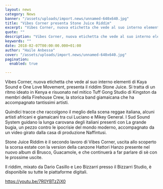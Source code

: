 ```yaml
---
layout: news
category: News
banner: "/assets/uploads/import.news/unnamed-640x640.jpg"
title: "Vibes Corner presenta Stone Juice Riddim"
excerpt: "Vibes Corner, nuova etichetta che vede al suo interno elementi di Kaya Sound e One Love Movement, presenta il riddim Stone Juice. Si tratta di un ritmo ideato in Kenya e risuonato nel mitico Tuff Gong Studio di Kingston da membri della Firehouse Crew, la storica band giamaicana che ha accompagnato tantissimi artisti. Quindici tracce [&hellip"
quote: ""
description: "Vibes Corner, nuova etichetta che vede al suo interno elementi di Kaya Sound e One Love Movement, presenta il riddim Stone Juice. Si tratta di un ritmo ideato in Kenya e risuonato nel mitico Tuff Gong Studio di Kingston da membri della Firehouse Crew, la storica band giamaicana che ha accompagnato tantissimi artisti. Quindici tracce [&hellip"
keywords: ""
date: 2018-02-07T00:00:00.000+01:00
author: "Haile Anbessa"
cover: "/assets/uploads/import.news/unnamed-640x640.jpg"
pagination:
  enabled: true

---
```


Vibes Corner, nuova etichetta che vede al suo interno elementi di Kaya Sound e One Love Movement, presenta il riddim Stone Juice. Si tratta di un ritmo ideato in Kenya e risuonato nel mitico Tuff Gong Studio di Kingston da membri della Firehouse Crew, la storica band giamaicana che ha accompagnato tantissimi artisti.

Quindici tracce che raccolgono il meglio della scena reggae italiana, alcuni artisti africani e giamaicani tra cui Luciano e Mikey General. I Sud Sound System guidano la lunga carovana degli italiani presenti con La grande bugia, un pezzo contro le ipocrisie del mondo moderno, accompagnato da un video girato dalla casa di produzione Naffintusi.

Stone Juice Riddim è il secondo lavoro di Vibes Corner, uscita allo scoperto la scorsa estate con la version della canzone Hattori Hanzo presente nel nuovo album di Brusco, Guacamole, e che continuerà a far parlare di sè con le prossime uscite.

Il riddim, mixato da Dario Casillo e Leo Bizzarri presso il Bizzarri Studio, è disponibile su tutte le piattaforme digitali.

https://youtu.be/7R0YBTzZjX0